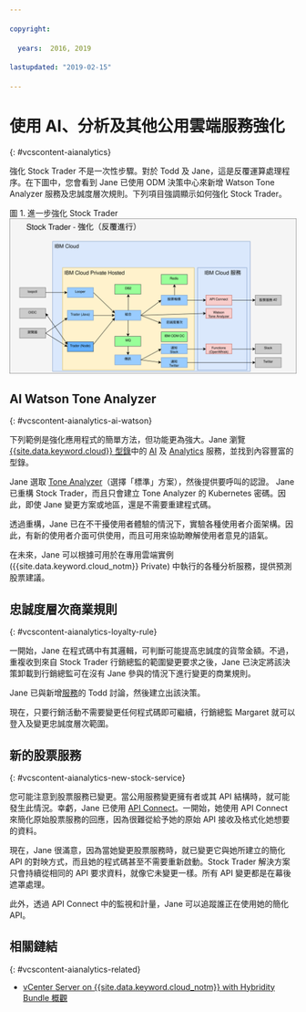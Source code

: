 ```yaml
---

copyright:

  years:  2016, 2019

lastupdated: "2019-02-15"

---
```


# 使用 AI、分析及其他公用雲端服務強化
{: #vcscontent-aianalytics}

強化 Stock Trader 不是一次性步驟。對於 Todd 及 Jane，這是反覆運算處理程序。在下圖中，您會看到 Jane 已使用 ODM 決策中心來新增 Watson Tone Analyzer 服務及忠誠度層次規則。下列項目強調顯示如何強化 Stock Trader。

圖 1. 進一步強化 Stock Trader
![Stock Trader 強化反覆運算結果](vcscontent-enriched.svg)

## AI Watson Tone Analyzer
{: #vcscontent-aianalytics-ai-watson}

下列範例是強化應用程式的簡單方法，但功能更為強大。Jane 瀏覽 [{{site.data.keyword.cloud}} 型錄](https://console.cloud.ibm.com/catalog/)中的 [AI](https://console.cloud.ibm.com/catalog/?category=ai) 及 [Analytics](https://console.cloud.ibm.com/catalog/?category=analytics) 服務，並找到內容豐富的型錄。

Jane 選取 [Tone Analyzer](https://console.cloud.ibm.com/catalog/services/tone-analyzer)（選擇「標準」方案），然後提供要呼叫的認證。
Jane 已重構 Stock Trader，而且只會建立 Tone Analyzer 的 Kubernetes 密碼。因此，即使 Jane 變更方案或地區，還是不需要重建程式碼。

透過重構，Jane 已在不干擾使用者體驗的情況下，實驗各種使用者介面架構。因此，有新的使用者介面可供使用，而且可用來協助瞭解使用者意見的語氣。

在未來，Jane 可以根據可用於在專用雲端實例 ({{site.data.keyword.cloud_notm}} Private) 中執行的各種分析服務，提供預測股票建議。

## 忠誠度層次商業規則
{: #vcscontent-aianalytics-loyalty-rule}

一開始，Jane 在程式碼中有其邏輯，可判斷可能提高忠誠度的貨幣金額。不過，重複收到來自 Stock Trader 行銷總監的範圍變更要求之後，Jane 已決定將該決策卸載到行銷總監可在沒有 Jane 參與的情況下進行變更的商業規則。

Jane 已與新增[服務](https://console.cloud.ibm.com/catalog/services/decision-optimization)的 Todd 討論，然後建立出該決策。

現在，只要行銷活動不需要變更任何程式碼即可繼續，行銷總監 Margaret 就可以登入及變更忠誠度層次範圍。

## 新的股票服務
{: #vcscontent-aianalytics-new-stock-service}

您可能注意到股票服務已變更。當公用服務變更擁有者或其 API 結構時，就可能發生此情況。幸虧，Jane 已使用 [API Connect](https://console.cloud.ibm.com/catalog/services/api-connect)。一開始，她使用 API Connect 來簡化原始股票服務的回應，因為很難從給予她的原始 API 接收及格式化她想要的資料。

現在，Jane 很滿意，因為當她變更股票服務時，就已變更它與她所建立的簡化 API 的對映方式，而且她的程式碼甚至不需要重新啟動。Stock Trader 解決方案只會持續從相同的 API 要求資料，就像它未變更一樣。所有 API 變更都是在幕後遮罩處理。

此外，透過 API Connect 中的監視和計量，Jane 可以追蹤誰正在使用她的簡化 API。

## 相關鏈結
{: #vcscontent-aianalytics-related}

* [vCenter Server on {{site.data.keyword.cloud_notm}} with Hybridity Bundle 概觀](/docs/services/vmwaresolutions/archiref/vcs?topic=vmware-solutions-vcs-hybridity-intro)
